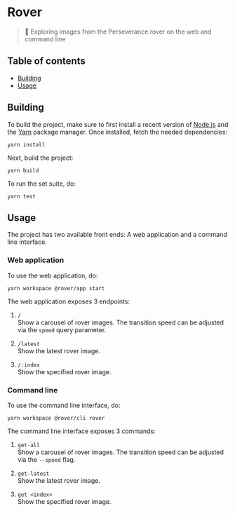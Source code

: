 # Rover

> :rocket: Exploring images from the Perseverance rover on the web and command line

## Table of contents

- [Building](#building)
- [Usage](#usage)

## Building

To build the project, make sure to first install a recent version of [Node.js](https://nodejs.org/en/) and the [Yarn](https://yarnpkg.com) package manager. Once installed, fetch the needed dependencies:

```console
yarn install
```

Next, build the project:

```console
yarn build
```

To run the set suite, do:

```console
yarn test
```

## Usage

The project has two available front ends: A web application and a command line interface.

### Web application

To use the web application, do:

```console
yarn workspace @rover/app start
```

The web application exposes 3 endpoints:

1.  `/`  
    Show a carousel of rover images. The transition speed can be adjusted via the `speed` query parameter.

2.  `/latest`  
    Show the latest rover image.

3.  `/:index`  
    Show the specified rover image.

### Command line

To use the command line interface, do:

```console
yarn workspace @rover/cli rover
```

The command line interface exposes 3 commands:

1.  `get-all`  
    Show a carousel of rover images. The transition speed can be adjusted via the `--speed` flag.

2.  `get-latest`  
    Show the latest rover image.

3.  `get <index>`  
    Show the specified rover image.

